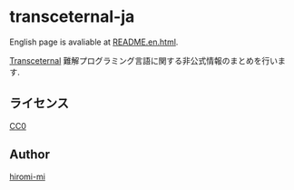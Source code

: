 # transceternal-ja

English page is avaliable at [README.en.html](README.en.html).

[Transceternal](https://esolangs.org/wiki/Transceternal) 難解プログラミング言語に関する非公式情報のまとめを行います. 

## ライセンス
[CC0](https://creativecommons.org/share-your-work/public-domain/cc0/)

## Author
[hiromi-mi](https://hiromi-mi.github.io/)
